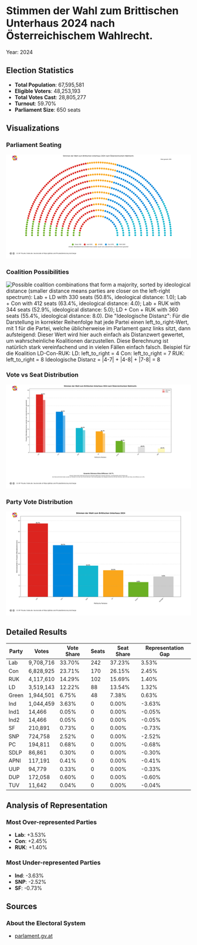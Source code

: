 # Stimmen der Wahl zum Brittischen Unterhaus 2024 nach Österreichischem Wahlrecht.
Year: 2024

## Election Statistics
- **Total Population**: 67,595,581
- **Eligible Voters**: 48,253,193
- **Total Votes Cast**: 28,805,277
- **Turnout**: 59.70%
- **Parliament Size**: 650 seats

## Visualizations
### Parliament Seating
![Parliament seating arrangement with 650 total seats. Parties from left to right: Green with 48 seats (7.4%), Lab with 242 seats (37.2%), LD with 88 seats (13.5%), Con with 170 seats (26.2%), RUK with 102 seats (15.7%). Hinweis: Mandatsstimmen (Erststimmen) werden (auch) wie Listenstimmen (Zweitstimmen) gewertet](plots/uk2024_austria_parliament.png)

### Coalition Possibilities
![Possible coalition combinations that form a majority, sorted by ideological distance (smaller distance means parties are closer on the left-right spectrum): Lab + LD with 330 seats (50.8%, ideological distance: 1.0); Lab + Con with 412 seats (63.4%, ideological distance: 4.0); Lab + RUK with 344 seats (52.9%, ideological distance: 5.0); LD + Con + RUK with 360 seats (55.4%, ideological distance: 8.0). Die "Ideologische Distanz": Für die Darstellung in korrekter Reihenfolge hat jede Partei einen left_to_right-Wert, mit 1 für die Partei, welche üblicherweise im Parlament ganz links sitzt, dann aufsteigend: Dieser Wert wird hier auch einfach als Distanzwert gewertet, um wahrscheinliche Koalitionen darzustellen. Diese Berechnung ist natürlich stark vereinfachend und in vielen Fällen einfach falsch.  Beispiel für die Koalition LD-Con-RUK: LD: left_to_right = 4 Con: left_to_right = 7 RUK: left_to_right = 8 Ideologische Distanz = |4-7| + |4-8| + |7-8| = 8](plots/uk2024_austria_coalitions.png)

### Vote vs Seat Distribution
![Bar chart comparing each party's vote percentage (darker bars) with their seat percentage (lighter bars). Parties with significant differences: Lab (33.7% votes vs 37.2% seats, Δ3.5%), Con (23.7% votes vs 26.2% seats, Δ2.4%), RUK (14.3% votes vs 15.7% seats, Δ1.4%), LD (12.2% votes vs 13.5% seats, Δ1.3%), Ind (3.6% votes vs 0.0% seats, Δ3.6%), SNP (2.5% votes vs 0.0% seats, Δ2.5%). Total vote-seat difference: 18.7%. (Mandatsstimmen werden wie Listenstimmen gewertet)](plots/uk2024_austria_vote_seat_distribution.png)

### Party Vote Distribution
![Bar chart showing the percentage of votes received by each party, including parties that did not receive seats. Parties ordered by vote share (descending): Lab: 33.7%, Con: 23.7%, RUK: 14.3%, LD: 12.2%, Green: 6.8%, Sonstige: 9.3%. (Mandatsstimmen)](plots/uk2024_austria_vote_distribution.png)

## Detailed Results
| Party | Votes | Vote Share | Seats | Seat Share | Representation Gap |
|-------|--------|------------|-------|------------|-------------------|
| Lab | 9,708,716 | 33.70% | 242 | 37.23% | 3.53% |
| Con | 6,828,925 | 23.71% | 170 | 26.15% | 2.45% |
| RUK | 4,117,610 | 14.29% | 102 | 15.69% | 1.40% |
| LD | 3,519,143 | 12.22% | 88 | 13.54% | 1.32% |
| Green | 1,944,501 | 6.75% | 48 | 7.38% | 0.63% |
| Ind | 1,044,459 | 3.63% | 0 | 0.00% | -3.63% |
| Ind1 | 14,466 | 0.05% | 0 | 0.00% | -0.05% |
| Ind2 | 14,466 | 0.05% | 0 | 0.00% | -0.05% |
| SF | 210,891 | 0.73% | 0 | 0.00% | -0.73% |
| SNP | 724,758 | 2.52% | 0 | 0.00% | -2.52% |
| PC | 194,811 | 0.68% | 0 | 0.00% | -0.68% |
| SDLP | 86,861 | 0.30% | 0 | 0.00% | -0.30% |
| APNI | 117,191 | 0.41% | 0 | 0.00% | -0.41% |
| UUP | 94,779 | 0.33% | 0 | 0.00% | -0.33% |
| DUP | 172,058 | 0.60% | 0 | 0.00% | -0.60% |
| TUV | 11,642 | 0.04% | 0 | 0.00% | -0.04% |

## Analysis of Representation
### Most Over-represented Parties
- **Lab**: +3.53%
- **Con**: +2.45%
- **RUK**: +1.40%

### Most Under-represented Parties
- **Ind**: -3.63%
- **SNP**: -2.52%
- **SF**: -0.73%

## Sources

### About the Electoral System
- [parlament.gv.at](https://www.parlament.gv.at/verstehen/demokratie-wahlen/parlament-wahlen/wahlen-nr/)